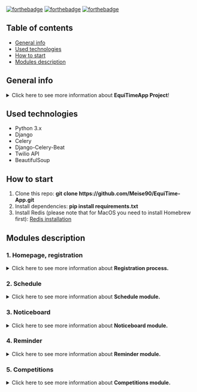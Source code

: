 
[![forthebadge](https://forthebadge.com/images/badges/made-with-python.svg)](https://forthebadge.com)
[![forthebadge](https://forthebadge.com/images/badges/powered-by-coffee.svg)](https://forthebadge.com)
[![forthebadge](https://forthebadge.com/images/badges/built-with-love.svg)](https://forthebadge.com)
## Table of contents

* [General info](#general)
* [Used technologies](#used-technologies)
* [How to start](#how-to-start)
* [Modules description](#modules-description)

## General info
<details>
<summary>Click here to see more information about <b>EquiTimeApp Project</b>!</summary>
<br>
The application was created in Django and is used to manage an equestrian 
center. It is divided into several minor applications that are designed to 
improve the daily operations of the center and its users. Each application will be 
described below.
<hr>
<strong>The whole project is under constant development</strong>
</details>


## Used technologies

<ul>
<li>Python 3.x</li>
<li>Django</li>
<li>Celery</li>
<li>Django-Celery-Beat</li>
<li>Twilio API</li>
<li>BeautifulSoup</li>
</ul>

## How to start

<ol>
<li>Clone this repo: <b>git clone https://github.com/Meise90/EquiTime-App.git</b></li>
<li>Install dependencies: <b>pip install requirements.txt</b></li>
<li>Install Redis (please note that for MacOS you need to install Homebrew first): <a href="https://redis.io/docs/getting-started/installation/" target="_blank">Redis installation</a></li>
</ol>


## Modules description
### 1. Homepage, registration

<details>
<summary>Click here to see more information about <b>Registration process.</b></summary>
<br>
A new user must sign up to see contents of other tabs and be able to use the features.
After filling out the forms (validation of each data, unique username and email address) the user gets two 
emails: a welcome email and email with one-time generated token to confirm his identity, 
email address and finish the registration process. After that user gets logged in automatically and can start using the app. 
In the database he gets marked as an active user. If the user does not activate his account within 24 hours by clicking the link he will 
be deleted from the database - Celery and Celery-beat are responsible for this task. Beat is checking the database 
every single hour.
</details>


### 2. Schedule
<details>
<summary>Click here to see more information about <b>Schedule module.</b></summary>
<br>
This tab is visible for all registered and active users. The functionality of this app is
to help organize the occupancy of the indoor arena in the center. The schedule should be
used to enter planned activities with the horse (e.g. jumping, flat work, dressage training etc.).
Indoor arena capacity is limited, it helps to plan the trainings so that there won't be 
20 horses inside at the same hour. The schedule is being cleared every week at 2 AM on Mondays - 
Celery and Celery-beat are responsible for this task as well. 
The schedule can be cleared anytime by the Admin.
</details>

### 3. Noticeboard
<details>
<summary>Click here to see more information about <b>Noticeboard module.</b></summary>
<br>
This tab is visible for all registered and active users. 
The noticeboard helps to communicate important information to all users of 
the stable. 
Each user can pin a note, which is visible to all other active users. 
A note can only be edited or deleted by the user who is the author of 
the note. 
Only the administrator can delete all notes. 
Each note is signed with the author's nickname and the date and time of 
creation.
</details>


### 4. Reminder
<details>
<summary>Click here to see more information about <b>Reminder module.</b></summary>
<br>
This tab is visible for all registered and active users. 
The app allows a logged-in user to add an activity, set its date and time and then set a reminder for a given day and 
time. The reminder is sent to the email address provided by the user during registration. 
The user can also tick a checkbox so that the reminder is also sent to their phone by text message. 
Each logged-in user can only see their own events and cannot access other users' events. 
This module uses the Twilio API (for text message sending) and of course Celery and Celery-Beat.
</details>

### 5. Competitions
<details>
<summary>Click here to see more information about <b>Competitions module.</b></summary>
<br>
This tab is visible for all registered and active users. 
This tab shows a list of the current 100 upcoming equestrian events in Poland and links to them. The tool used here is BeautifulSoup, 
web scraping based on the website www.zawodykonne.com - tab 'Current'.
</details>




